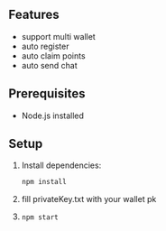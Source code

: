 ## Features
- support multi wallet
- auto register
- auto claim points
- auto send chat

## Prerequisites

- Node.js installed

## Setup

1. Install dependencies:

   ```bash
   npm install

   ```

2. fill privateKey.txt with your wallet pk

3. ```bash
   npm start
   ```
